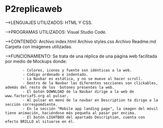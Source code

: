 # P2replicaweb

-->LENGUAJES UTILIZADOS: 
            HTML Y CSS.

-->PROGRAMAS UTILIZADOS: 
            Visual Studio Code.

-->CONTENIDO: 
            Archivo index.html
            Archivo styles.css
            Archivo Readme.md
            Carpeta con imágenes utilizadas.

-->FUNCIONAMIENTO: 
            Se trata de una réplica de una página web facilitada por medio de Mockups donde:

            - Colores, iconos y fuente son idénticas a la web.
            - Código ordenado e indentado.
            - La Navbar es estática, y no se mueve al hacer scroll.
            - Dentro de la Navbar las diferentes secciones son clickables, además del resto de los  botones presentes la web.
            - El botón DOWNLOAD de la Navbar dirige a la web de www.factoriaf5.org al pulsar.
            - Al pulsar en menú de la navbar en Description te dirige a la sección correspomdiente.
            - En la sección "Mobile app landing page", la imagen del móvil tiene animación, haciéndose más pequeña al pasar por encima.
            - El botón LIGHTBOX del apartado Description, cuenta con efecto BRILLO al situarse en él.


            
